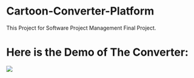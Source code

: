 # Cartoon-Converter-Platform
This Project for Software Project Management Final Project.

# Here is the Demo of The Converter:
![](https://github.com/MeditatorE/Cartoon-Converter-Platform/blob/main/Demo/Demo.gif)
